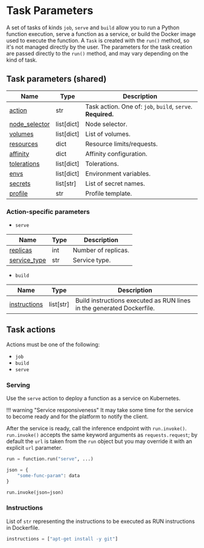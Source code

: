 # Task Parameters

A set of tasks of kinds `job`, `serve` and `build` allow you to run a Python function execution, serve a function as a service, or build the Docker image used to execute the function.
A `Task` is created with the `run()` method, so it's not managed directly by the user. The parameters for the task creation are passed directly to the `run()` method, and may vary depending on the kind of task.

## Task parameters (shared)

| Name | Type | Description |
| --- | --- | --- |
| [action](#task-actions) | str | Task action. One of: `job`, `build`, `serve`. **Required.** |
| [node_selector](../../../configuration/kubernetes/overview.md#node-selector) | list[dict] | Node selector. |
| [volumes](../../../configuration/kubernetes/overview.md#volumes) | list[dict] | List of volumes. |
| [resources](../../../configuration/kubernetes/overview.md#resources) | dict | Resource limits/requests. |
| [affinity](../../../configuration/kubernetes/overview.md#affinity) | dict | Affinity configuration. |
| [tolerations](../../../configuration/kubernetes/overview.md#tolerations) | list[dict] | Tolerations. |
| [envs](../../../configuration/kubernetes/overview.md#secrets-envs) | list[dict] | Environment variables. |
| [secrets](../../../configuration/kubernetes/overview.md#secrets-envs) | list[str] | List of secret names. |
| [profile](../../../configuration/kubernetes/overview.md#profile) | str | Profile template. |

### Action-specific parameters

- `serve`

| Name | Type | Description |
| --- | --- | --- |
| [replicas](../../../configuration/kubernetes/overview.md#replicas) | int | Number of replicas. |
| [service_type](../../../configuration/kubernetes/overview.md#service-port-type) | str | Service type. |

- `build`

| Name | Type | Description |
| --- | --- | --- |
| [instructions](#instructions) | list[str] | Build instructions executed as RUN lines in the generated Dockerfile. |

## Task actions

Actions must be one of the following:

- `job`
- `build`
- `serve`

### Serving

Use the `serve` action to deploy a function as a service on Kubernetes.

!!! warning "Service responsiveness"
    It may take some time for the service to become ready and for the platform to notify the client.

After the service is ready, call the inference endpoint with `run.invoke()`.
`run.invoke()` accepts the same keyword arguments as `requests.request`; by default the `url` is taken from the `run` object but you may override it with an explicit `url` parameter.

```python
run = function.run("serve", ...)

json = {
    "some-func-param": data
}

run.invoke(json=json)
```

### Instructions

List of `str` representing the instructions to be executed as RUN instructions in Dockerfile.

```python
instructions = ["apt-get install -y git"]
```
